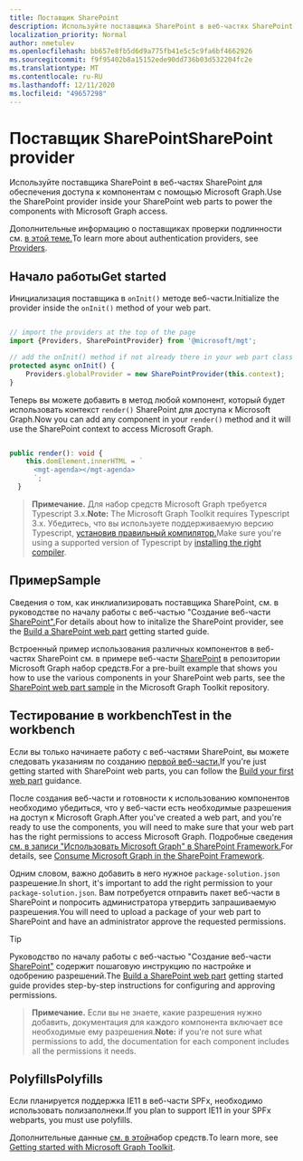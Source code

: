 ```yaml
---
title: Поставщик SharePoint
description: Используйте поставщика SharePoint в веб-частях SharePoint для обеспечения доступа к компонентам с помощью Microsoft Graph.
localization_priority: Normal
author: nmetulev
ms.openlocfilehash: bb657e8fb5d6d9a775fb41e5c5c9fa6bf4662926
ms.sourcegitcommit: f9f95402b8a15152ede90dd736b03d532204fc2e
ms.translationtype: MT
ms.contentlocale: ru-RU
ms.lasthandoff: 12/11/2020
ms.locfileid: "49657298"
---
```

# <a name="sharepoint-provider"></a><span data-ttu-id="abe64-103">Поставщик SharePoint</span><span class="sxs-lookup"><span data-stu-id="abe64-103">SharePoint provider</span></span>

<span data-ttu-id="abe64-104">Используйте поставщика SharePoint в веб-частях SharePoint для обеспечения доступа к компонентам с помощью Microsoft Graph.</span><span class="sxs-lookup"><span data-stu-id="abe64-104">Use the SharePoint provider inside your SharePoint web parts to power the components with Microsoft Graph access.</span></span>

<span data-ttu-id="abe64-105">Дополнительные информацию о поставщиках проверки подлинности см. [в этой теме.](./providers.md)</span><span class="sxs-lookup"><span data-stu-id="abe64-105">To learn more about authentication providers, see [Providers](./providers.md).</span></span>

## <a name="get-started"></a><span data-ttu-id="abe64-106">Начало работы</span><span class="sxs-lookup"><span data-stu-id="abe64-106">Get started</span></span>

<span data-ttu-id="abe64-107">Инициализация поставщика в `onInit()` методе веб-части.</span><span class="sxs-lookup"><span data-stu-id="abe64-107">Initialize the provider inside the `onInit()` method of your web part.</span></span>

```ts

// import the providers at the top of the page
import {Providers, SharePointProvider} from '@microsoft/mgt';

// add the onInit() method if not already there in your web part class
protected async onInit() {
    Providers.globalProvider = new SharePointProvider(this.context);
}
```

<span data-ttu-id="abe64-108">Теперь вы можете добавить в метод любой компонент, который будет использовать контекст `render()` SharePoint для доступа к Microsoft Graph.</span><span class="sxs-lookup"><span data-stu-id="abe64-108">Now you can add any component in your `render()` method and it will use the SharePoint context to access Microsoft Graph.</span></span>

```ts

public render(): void {
    this.domElement.innerHTML = `
      <mgt-agenda></mgt-agenda>
      `;
  }
```

><span data-ttu-id="abe64-109">**Примечание.** Для набор средств Microsoft Graph требуется Typescript 3.x.</span><span class="sxs-lookup"><span data-stu-id="abe64-109">**Note:** The Microsoft Graph Toolkit requires Typescript 3.x.</span></span> <span data-ttu-id="abe64-110">Убедитесь, что вы используете поддерживаемую версию Typescript, [установив правильный компилятор.](https://github.com/SharePoint/sp-dev-docs/wiki/SharePoint-Framework-v1.8-release-notes#support-for-typescript-27-29-and-3x)</span><span class="sxs-lookup"><span data-stu-id="abe64-110">Make sure you're using a supported version of Typescript by [installing the right compiler](https://github.com/SharePoint/sp-dev-docs/wiki/SharePoint-Framework-v1.8-release-notes#support-for-typescript-27-29-and-3x).</span></span>

## <a name="sample"></a><span data-ttu-id="abe64-111">Пример</span><span class="sxs-lookup"><span data-stu-id="abe64-111">Sample</span></span>

<span data-ttu-id="abe64-112">Сведения о том, как инклиализировать поставщика SharePoint, см. в руководстве по началу работы с веб-частью "Создание веб-части [SharePoint".](../get-started/build-a-sharepoint-web-part.md)</span><span class="sxs-lookup"><span data-stu-id="abe64-112">For details about how to initalize the SharePoint provider, see the [Build a SharePoint web part](../get-started/build-a-sharepoint-web-part.md) getting started guide.</span></span>

<span data-ttu-id="abe64-113">Встроенный пример использования различных компонентов в веб-частях SharePoint см. в примере веб-части [SharePoint](https://github.com/microsoftgraph/microsoft-graph-toolkit/tree/master/samples/sp-webpart) в репозитории Microsoft Graph набор средств.</span><span class="sxs-lookup"><span data-stu-id="abe64-113">For a pre-built example that shows you how to use the various components in your SharePoint web parts, see the [SharePoint web part sample](https://github.com/microsoftgraph/microsoft-graph-toolkit/tree/master/samples/sp-webpart) in the Microsoft Graph Toolkit repository.</span></span>

## <a name="test-in-the-workbench"></a><span data-ttu-id="abe64-114">Тестирование в workbench</span><span class="sxs-lookup"><span data-stu-id="abe64-114">Test in the workbench</span></span>

<span data-ttu-id="abe64-115">Если вы только начинаете работу с веб-частями SharePoint, вы можете следовать указаниям по созданию [первой веб-части.](/sharepoint/dev/spfx/web-parts/get-started/build-a-hello-world-web-part)</span><span class="sxs-lookup"><span data-stu-id="abe64-115">If you're just getting started with SharePoint web parts, you can follow the [Build your first web part](/sharepoint/dev/spfx/web-parts/get-started/build-a-hello-world-web-part) guidance.</span></span>

<span data-ttu-id="abe64-116">После создания веб-части и готовности к использованию компонентов необходимо убедиться, что у веб-части есть необходимые разрешения на доступ к Microsoft Graph.</span><span class="sxs-lookup"><span data-stu-id="abe64-116">After you've created a web part, and you're ready to use the components, you will need to make sure that your web part has the right permissions to access Microsoft Graph.</span></span> <span data-ttu-id="abe64-117">Подробные сведения [см. в записи "Использовать Microsoft Graph" в SharePoint Framework.](/sharepoint/dev/spfx/use-aad-tutorial)</span><span class="sxs-lookup"><span data-stu-id="abe64-117">For details, see [Consume Microsoft Graph in the SharePoint Framework](/sharepoint/dev/spfx/use-aad-tutorial).</span></span>

<span data-ttu-id="abe64-118">Одним словом, важно добавить в него нужное `package-solution.json` разрешение.</span><span class="sxs-lookup"><span data-stu-id="abe64-118">In short, it's important to add the right permission to your `package-solution.json`.</span></span> <span data-ttu-id="abe64-119">Вам потребуется отправить пакет веб-части в SharePoint и попросить администратора утвердить запрашиваемую разрешения.</span><span class="sxs-lookup"><span data-stu-id="abe64-119">You will need to upload a package of your web part to SharePoint and have an administrator approve the requested permissions.</span></span>

>[!TIP]
><span data-ttu-id="abe64-120">Руководство по началу работы с веб-частью "Создание веб-части [SharePoint"](../get-started/build-a-sharepoint-web-part.md#configure-permissions) содержит пошаговую инструкцию по настройке и одобрению разрешений.</span><span class="sxs-lookup"><span data-stu-id="abe64-120">The [Build a SharePoint web part](../get-started/build-a-sharepoint-web-part.md#configure-permissions) getting started guide provides step-by-step instructions for configuring and approving permissions.</span></span>

><span data-ttu-id="abe64-121">**Примечание.** Если вы не знаете, какие разрешения нужно добавить, документация для каждого компонента включает все необходимые ему разрешения.</span><span class="sxs-lookup"><span data-stu-id="abe64-121">**Note:** if you're not sure what permissions to add, the documentation for each component includes all the permissions it needs.</span></span>

## <a name="polyfills"></a><span data-ttu-id="abe64-122">Polyfills</span><span class="sxs-lookup"><span data-stu-id="abe64-122">Polyfills</span></span>

<span data-ttu-id="abe64-123">Если планируется поддержка IE11 в веб-части SPFx, необходимо использовать полизаполнеки.</span><span class="sxs-lookup"><span data-stu-id="abe64-123">If you plan to support IE11 in your SPFx webparts, you must use polyfills.</span></span>

<span data-ttu-id="abe64-124">Дополнительные данные [см. в этой](../get-started/overview.md#polyfills)набор средств.</span><span class="sxs-lookup"><span data-stu-id="abe64-124">To learn more, see [Getting started with Microsoft Graph Toolkit](../get-started/overview.md#polyfills).</span></span>
